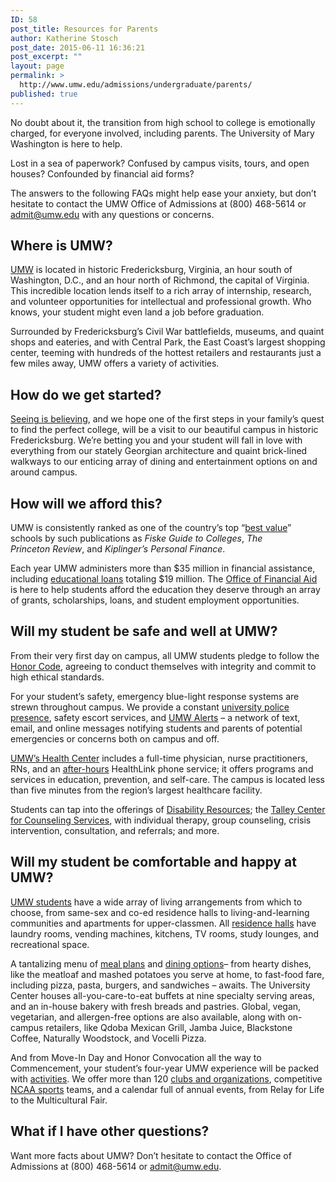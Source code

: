 ```yaml
---
ID: 58
post_title: Resources for Parents
author: Katherine Stosch
post_date: 2015-06-11 16:36:21
post_excerpt: ""
layout: page
permalink: >
  http://www.umw.edu/admissions/undergraduate/parents/
published: true
---
```

No doubt about it, the transition from high school to college is emotionally charged, for everyone involved, including parents. The University of Mary Washington is here to help.

Lost in a sea of paperwork? Confused by campus visits, tours, and open houses? Confounded by financial aid forms?

The answers to the following FAQs might help ease your anxiety, but don’t hesitate to contact the UMW Office of Admissions at (800) 468-5614 or <a href="mailto:admit@umw.edu">admit@umw.edu</a> with any questions or concerns.
<h2>Where is UMW?</h2>
<a href="https://www.google.com/maps/place/University+of+Mary+Washington/">UMW</a> is located in historic Fredericksburg, Virginia, an hour south of Washington, D.C., and an hour north of Richmond, the capital of Virginia. This incredible location lends itself to a rich array of internship, research, and volunteer opportunities for intellectual and professional growth. Who knows, your student might even land a job before graduation.

Surrounded by Fredericksburg’s Civil War battlefields, museums, and quaint shops and eateries, and with Central Park, the East Coast’s largest shopping center, teeming with hundreds of the hottest retailers and restaurants just a few miles away, UMW offers a variety of activities.
<h2>How do we get started?</h2>
<a href="/admissions/visit/">Seeing is believing</a>, and we hope one of the first steps in your family’s quest to find the perfect college, will be a visit to our beautiful campus in historic Fredericksburg. We’re betting you and your student will fall in love with everything from our stately Georgian architecture and quaint brick-lined walkways to our enticing array of dining and entertainment options on and around campus.
<h2>How will we afford this?</h2>
UMW is consistently ranked as one of the country’s top “<a href="http://adminfinance.umw.edu/studentaccounts/tuition-and-fees/">best value</a>” schools by such publications as <em>Fiske Guide to Colleges</em>, <em>The Princeton Review</em>, and <em>Kiplinger’s Personal Finance</em>.

Each year UMW administers more than $35 million in financial assistance, including <a href="https://fafsa.ed.gov/">educational loans</a> totaling $19 million. The <a href="http://www.umw.edu/financialaid/">Office of Financial Aid</a> is here to help students afford the education they deserve through an array of grants, scholarships, loans, and student employment opportunities.
<h2>Will my student be safe and well at UMW?</h2>
From their very first day on campus, all UMW students pledge to follow the <a href="http://students.umw.edu/honor-system/">Honor Code</a>, agreeing to conduct themselves with integrity and commit to high ethical standards.

For your student’s safety, emergency blue-light response systems are strewn throughout campus. We provide a constant <a href="http://www.umw.edu/police/">university police presence</a>, safety escort services, and <a href="http://www.umw.edu/alerts/">UMW Alerts</a> – a network of text, email, and online messages notifying students and parents of potential emergencies or concerns both on campus and off.

<a href="http://students.umw.edu/healthcenter/">UMW’s Health Center</a> includes a full-time physician, nurse practitioners, RNs, and an <a href="http://students.umw.edu/healthcenter/after-hours-advice/">after-hours</a> HealthLink phone service; it offers programs and services in education, prevention, and self-care. The campus is located less than five minutes from the region’s largest healthcare facility.

Students can tap into the offerings of <a href="http://academics.umw.edu/disability/">Disability Resources</a>; the <a href="http://students.umw.edu/counseling/">Talley Center for Counseling Services</a>, with individual therapy, group counseling, crisis intervention, consultation, and referrals; and more.
<h2>Will my student be comfortable and happy at UMW?</h2>
<a href="http://adminfinance.umw.edu/eagleone/">UMW students</a> have a wide array of living arrangements from which to choose, from same-sex and co-ed residence halls to living-and-learning communities and apartments for upper-classmen. All <a href="http://students.umw.edu/residencelife/residencehalls/">residence halls</a> have laundry rooms, vending machines, kitchens, TV rooms, study lounges, and recreational space.

A tantalizing menu of <a href="http://students.umw.edu/residencelife/mealplan/">meal plans</a> and <a href="https://umw.sodexomyway.com/dining-choices/index.html">dining options</a>– from hearty dishes, like the meatloaf and mashed potatoes you serve at home, to fast-food fare, including pizza, pasta, burgers, and sandwiches – awaits. The University Center houses all-you-care-to-eat buffets at nine specialty serving areas, and an in-house bakery with fresh breads and pastries. Global, vegan, vegetarian, and allergen-free options are also available, along with on-campus retailers, like Qdoba Mexican Grill, Jamba Juice, Blackstone Coffee, Naturally Woodstock, and Vocelli Pizza.

And from Move-In Day and Honor Convocation all the way to Commencement, your student’s four-year UMW experience will be packed with <a href="/students/">activities</a>. We offer more than 120 <a href="http://students.umw.edu/studentactivities/list/">clubs and organizations</a>, competitive <a href="http://umweagles.com/landing/index">NCAA sports</a> teams, and a calendar full of annual events, from Relay for Life to the Multicultural Fair.
<h2>What if I have other questions?</h2>
Want more facts about UMW? Don’t hesitate to contact the Office of Admissions at (800) 468-5614 or <a href="mailto:admit@umw.edu">admit@umw.edu</a>.